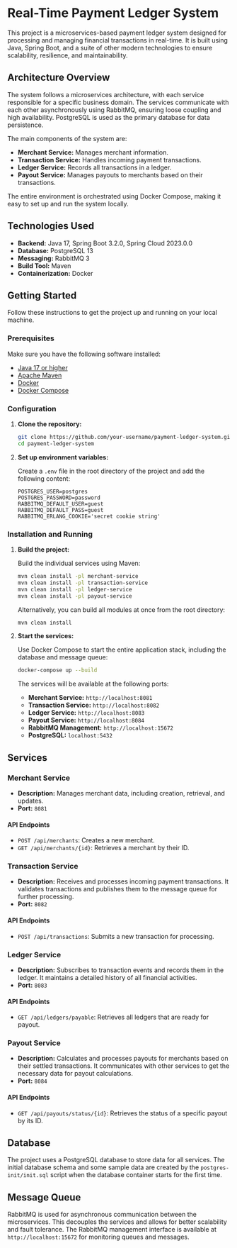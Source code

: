 # Real-Time Payment Ledger System

This project is a microservices-based payment ledger system designed for processing and managing financial transactions in real-time. It is built using Java, Spring Boot, and a suite of other modern technologies to ensure scalability, resilience, and maintainability.

## Architecture Overview

The system follows a microservices architecture, with each service responsible for a specific business domain. The services communicate with each other asynchronously using RabbitMQ, ensuring loose coupling and high availability. PostgreSQL is used as the primary database for data persistence.

The main components of the system are:

-   **Merchant Service:** Manages merchant information.
-   **Transaction Service:** Handles incoming payment transactions.
-   **Ledger Service:** Records all transactions in a ledger.
-   **Payout Service:** Manages payouts to merchants based on their transactions.

The entire environment is orchestrated using Docker Compose, making it easy to set up and run the system locally.

## Technologies Used

-   **Backend:** Java 17, Spring Boot 3.2.0, Spring Cloud 2023.0.0
-   **Database:** PostgreSQL 13
-   **Messaging:** RabbitMQ 3
-   **Build Tool:** Maven
-   **Containerization:** Docker

## Getting Started

Follow these instructions to get the project up and running on your local machine.

### Prerequisites

Make sure you have the following software installed:

-   [Java 17 or higher](https://www.oracle.com/java/technologies/javase-jdk17-downloads.html)
-   [Apache Maven](https://maven.apache.org/install.html)
-   [Docker](https://docs.docker.com/get-docker/)
-   [Docker Compose](https://docs.docker.com/compose/install/)

### Configuration

1.  **Clone the repository:**

    ```bash
    git clone https://github.com/your-username/payment-ledger-system.git
    cd payment-ledger-system
    ```

2.  **Set up environment variables:**

    Create a `.env` file in the root directory of the project and add the following content:

    ```
    POSTGRES_USER=postgres
    POSTGRES_PASSWORD=password
    RABBITMQ_DEFAULT_USER=guest
    RABBITMQ_DEFAULT_PASS=guest
    RABBITMQ_ERLANG_COOKIE='secret cookie string'
    ```

### Installation and Running

1.  **Build the project:**

    Build the individual services using Maven:

    ```bash
    mvn clean install -pl merchant-service
    mvn clean install -pl transaction-service
    mvn clean install -pl ledger-service
    mvn clean install -pl payout-service
    ```

    Alternatively, you can build all modules at once from the root directory:

    ```bash
    mvn clean install
    ```

2.  **Start the services:**

    Use Docker Compose to start the entire application stack, including the database and message queue:

    ```bash
    docker-compose up --build
    ```

    The services will be available at the following ports:

    -   **Merchant Service:** `http://localhost:8081`
    -   **Transaction Service:** `http://localhost:8082`
    -   **Ledger Service:** `http://localhost:8083`
    -   **Payout Service:** `http://localhost:8084`
    -   **RabbitMQ Management:** `http://localhost:15672`
    -   **PostgreSQL:** `localhost:5432`

## Services

### Merchant Service

-   **Description:** Manages merchant data, including creation, retrieval, and updates.
-   **Port:** `8081`

#### API Endpoints

-   `POST /api/merchants`: Creates a new merchant.
-   `GET /api/merchants/{id}`: Retrieves a merchant by their ID.

### Transaction Service

-   **Description:** Receives and processes incoming payment transactions. It validates transactions and publishes them to the message queue for further processing.
-   **Port:** `8082`

#### API Endpoints

-   `POST /api/transactions`: Submits a new transaction for processing.

### Ledger Service

-   **Description:** Subscribes to transaction events and records them in the ledger. It maintains a detailed history of all financial activities.
-   **Port:** `8083`

#### API Endpoints

-   `GET /api/ledgers/payable`: Retrieves all ledgers that are ready for payout.

### Payout Service

-   **Description:** Calculates and processes payouts for merchants based on their settled transactions. It communicates with other services to get the necessary data for payout calculations.
-   **Port:** `8084`

#### API Endpoints

-   `GET /api/payouts/status/{id}`: Retrieves the status of a specific payout by its ID.

## Database

The project uses a PostgreSQL database to store data for all services. The initial database schema and some sample data are created by the `postgres-init/init.sql` script when the database container starts for the first time.

## Message Queue

RabbitMQ is used for asynchronous communication between the microservices. This decouples the services and allows for better scalability and fault tolerance. The RabbitMQ management interface is available at `http://localhost:15672` for monitoring queues and messages.
